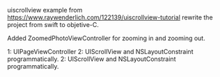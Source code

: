 uiscrollview example from 
https://www.raywenderlich.com/122139/uiscrollview-tutorial
rewrite the project from swift to objetive-C.

Added ZoomedPhotoViewController for zooming in and zooming out.

1: UIPageViewController
2: UIScrollView and NSLayoutConstraint programmatically.
2: UIScrollView and NSLayoutConstraint programmatically.


